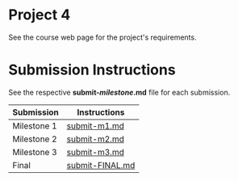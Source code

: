 # Project 4

See the course web page for the project's requirements.

# Submission Instructions

See the respective **submit-_milestone_.md** file for each submission.

| Submission  | Instructions                       |
| ----------- | ---------------------------------- |
| Milestone 1 | [submit-m1.md](submit-m1.md)       |
| Milestone 2 | [submit-m2.md](submit-m2.md)       |
| Milestone 3 | [submit-m3.md](submit-m3.md)       |
| Final       | [submit-FINAL.md](submit-FINAL.md) |
